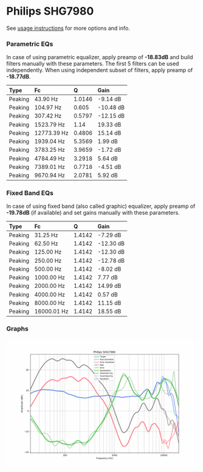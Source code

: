 # Philips SHG7980
See [usage instructions](https://github.com/jaakkopasanen/AutoEq#usage) for more options and info.

### Parametric EQs
In case of using parametric equalizer, apply preamp of **-18.83dB** and build filters manually
with these parameters. The first 5 filters can be used independently.
When using independent subset of filters, apply preamp of **-18.77dB**.

| Type    | Fc          |      Q | Gain      |
|:--------|:------------|:-------|:----------|
| Peaking | 43.90 Hz    | 1.0146 | -9.14 dB  |
| Peaking | 104.97 Hz   | 0.605  | -10.48 dB |
| Peaking | 307.42 Hz   | 0.5797 | -12.15 dB |
| Peaking | 1523.79 Hz  | 1.14   | 19.33 dB  |
| Peaking | 12773.39 Hz | 0.4806 | 15.14 dB  |
| Peaking | 1939.04 Hz  | 5.3569 | 1.99 dB   |
| Peaking | 3783.25 Hz  | 3.9659 | -1.72 dB  |
| Peaking | 4784.49 Hz  | 3.2918 | 5.64 dB   |
| Peaking | 7389.01 Hz  | 0.7718 | -4.51 dB  |
| Peaking | 9670.94 Hz  | 2.0781 | 5.92 dB   |

### Fixed Band EQs
In case of using fixed band (also called graphic) equalizer, apply preamp of **-19.78dB**
(if available) and set gains manually with these parameters.

| Type    | Fc          |      Q | Gain      |
|:--------|:------------|:-------|:----------|
| Peaking | 31.25 Hz    | 1.4142 | -7.29 dB  |
| Peaking | 62.50 Hz    | 1.4142 | -12.30 dB |
| Peaking | 125.00 Hz   | 1.4142 | -12.30 dB |
| Peaking | 250.00 Hz   | 1.4142 | -12.78 dB |
| Peaking | 500.00 Hz   | 1.4142 | -8.02 dB  |
| Peaking | 1000.00 Hz  | 1.4142 | 7.77 dB   |
| Peaking | 2000.00 Hz  | 1.4142 | 14.99 dB  |
| Peaking | 4000.00 Hz  | 1.4142 | 0.57 dB   |
| Peaking | 8000.00 Hz  | 1.4142 | 11.15 dB  |
| Peaking | 16000.01 Hz | 1.4142 | 18.55 dB  |

### Graphs
![](./Philips%20SHG7980.png)